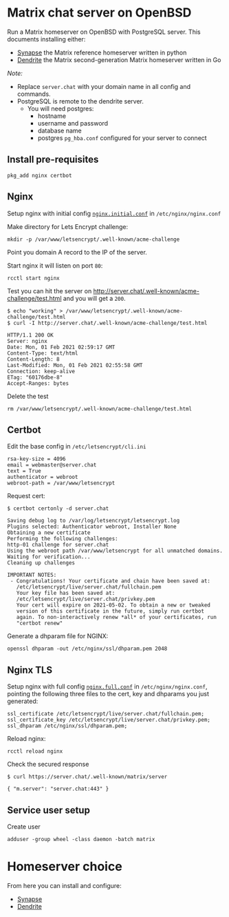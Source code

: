 # Matrix chat server on OpenBSD

Run a Matrix homeserver on OpenBSD with PostgreSQL server. This documents installing either:

 - [Synapse](https://github.com/matrix-org/synapse) the Matrix reference homeserver written in python
 - [Dendrite](https://github.com/matrix-org/dendrite) the Matrix second-generation Matrix homeserver written in Go

*Note:*

 * Replace `server.chat` with your domain name in all config and commands.
 * PostgreSQL is remote to the dendrite server.
   - You will need postgres:
     * hostname
     * username and password
     * database name
     * postgres `pg_hba.conf` configured for your server to connect

## Install pre-requisites

```shell
pkg_add nginx certbot
```

## Nginx

Setup nginx with initial config [`nginx.initial.conf`](./nginx.initial.conf) in `/etc/nginx/nginx.conf`

Make directory for Lets Encrypt challenge:

```shell
mkdir -p /var/www/letsencrypt/.well-known/acme-challenge
```

Point you domain A record to the IP of the server.

Start nginx it will listen on port `80`:

```shell
rcctl start nginx
```

Test you can hit the server on http://server.chat/.well-known/acme-challenge/test.html and you will get a `200`.

```shell
$ echo "working" > /var/www/letsencrypt/.well-known/acme-challenge/test.html
$ curl -I http://server.chat/.well-known/acme-challenge/test.html

HTTP/1.1 200 OK
Server: nginx
Date: Mon, 01 Feb 2021 02:59:17 GMT
Content-Type: text/html
Content-Length: 8
Last-Modified: Mon, 01 Feb 2021 02:55:58 GMT
Connection: keep-alive
ETag: "60176dbe-8"
Accept-Ranges: bytes
```

Delete the test

```shell
rm /var/www/letsencrypt/.well-known/acme-challenge/test.html
```

## Certbot

Edit the base config in `/etc/letsencrypt/cli.ini`

```
rsa-key-size = 4096
email = webmaster@server.chat
text = True
authenticator = webroot
webroot-path = /var/www/letsencrypt
```

Request cert:

```shell
$ certbot certonly -d server.chat

Saving debug log to /var/log/letsencrypt/letsencrypt.log
Plugins selected: Authenticator webroot, Installer None
Obtaining a new certificate
Performing the following challenges:
http-01 challenge for server.chat
Using the webroot path /var/www/letsencrypt for all unmatched domains.
Waiting for verification...
Cleaning up challenges

IMPORTANT NOTES:
 - Congratulations! Your certificate and chain have been saved at:
   /etc/letsencrypt/live/server.chat/fullchain.pem
   Your key file has been saved at:
   /etc/letsencrypt/live/server.chat/privkey.pem
   Your cert will expire on 2021-05-02. To obtain a new or tweaked
   version of this certificate in the future, simply run certbot
   again. To non-interactively renew *all* of your certificates, run
   "certbot renew"
```

Generate a dhparam file for NGINX:

```
openssl dhparam -out /etc/nginx/ssl/dhparam.pem 2048
```

## Nginx TLS

Setup nginx with full config [`nginx.full.conf`](./nginx.full.conf) in `/etc/nginx/nginx.conf`, pointing the following three files to the cert, key and dhparams you just generated:

```nginx
ssl_certificate /etc/letsencrypt/live/server.chat/fullchain.pem;
ssl_certificate_key /etc/letsencrypt/live/server.chat/privkey.pem;
ssl_dhparam /etc/nginx/ssl/dhparam.pem;
```

Reload nginx:

```shell
rcctl reload nginx
```

Check the secured response

```shell
$ curl https://server.chat/.well-known/matrix/server

{ "m.server": "server.chat:443" }
```

## Service user setup

Create user

```shell
adduser -group wheel -class daemon -batch matrix
```

# Homeserver choice

From here you can install and configure:

 - [Synapse](./synapse/README.md)
 - [Dendrite](./dendrite/README.md)